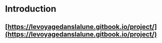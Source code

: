 # Introduction

## [https://levoyagedanslalune.gitbook.io/project/](https://levoyagedanslalune.gitbook.io/project/)

